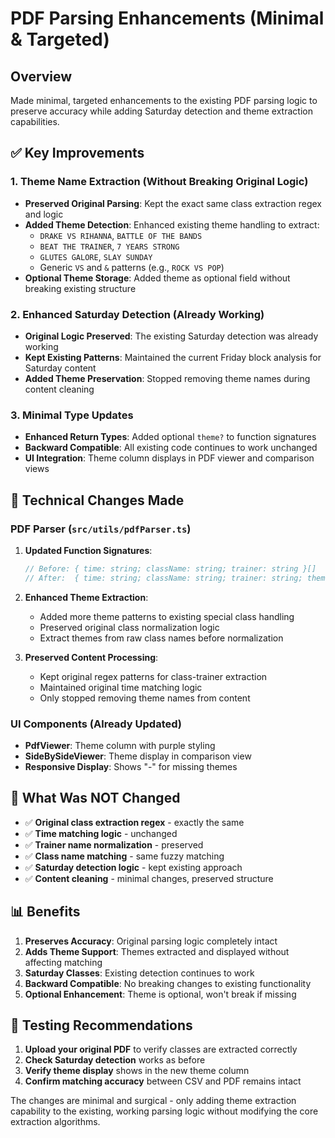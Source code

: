 # PDF Parsing Enhancements (Minimal & Targeted)

## Overview
Made minimal, targeted enhancements to the existing PDF parsing logic to preserve accuracy while adding Saturday detection and theme extraction capabilities.

## ✅ Key Improvements

### 1. Theme Name Extraction (Without Breaking Original Logic)
- **Preserved Original Parsing**: Kept the exact same class extraction regex and logic
- **Added Theme Detection**: Enhanced existing theme handling to extract:
  - `DRAKE VS RIHANNA`, `BATTLE OF THE BANDS`
  - `BEAT THE TRAINER`, `7 YEARS STRONG`
  - `GLUTES GALORE`, `SLAY SUNDAY`
  - Generic `VS` and `&` patterns (e.g., `ROCK VS POP`)
- **Optional Theme Storage**: Added theme as optional field without breaking existing structure

### 2. Enhanced Saturday Detection (Already Working)
- **Original Logic Preserved**: The existing Saturday detection was already working
- **Kept Existing Patterns**: Maintained the current Friday block analysis for Saturday content
- **Added Theme Preservation**: Stopped removing theme names during content cleaning

### 3. Minimal Type Updates
- **Enhanced Return Types**: Added optional `theme?` to function signatures
- **Backward Compatible**: All existing code continues to work unchanged
- **UI Integration**: Theme column displays in PDF viewer and comparison views

## 🔧 Technical Changes Made

### PDF Parser (`src/utils/pdfParser.ts`)
1. **Updated Function Signatures**:
   ```typescript
   // Before: { time: string; className: string; trainer: string }[]
   // After:  { time: string; className: string; trainer: string; theme?: string }[]
   ```

2. **Enhanced Theme Extraction**:
   - Added more theme patterns to existing special class handling
   - Preserved original class normalization logic
   - Extract themes from raw class names before normalization

3. **Preserved Content Processing**:
   - Kept original regex patterns for class-trainer extraction
   - Maintained original time matching logic
   - Only stopped removing theme names from content

### UI Components (Already Updated)
- **PdfViewer**: Theme column with purple styling
- **SideBySideViewer**: Theme display in comparison view
- **Responsive Display**: Shows "-" for missing themes

## 🎯 What Was NOT Changed
- ✅ **Original class extraction regex** - exactly the same
- ✅ **Time matching logic** - unchanged
- ✅ **Trainer name normalization** - preserved
- ✅ **Class name matching** - same fuzzy matching
- ✅ **Saturday detection logic** - kept existing approach
- ✅ **Content cleaning** - minimal changes, preserved structure

## 📊 Benefits
1. **Preserves Accuracy**: Original parsing logic completely intact
2. **Adds Theme Support**: Themes extracted and displayed without affecting matching
3. **Saturday Classes**: Existing detection continues to work
4. **Backward Compatible**: No breaking changes to existing functionality
5. **Optional Enhancement**: Theme is optional, won't break if missing

## 🧪 Testing Recommendations
1. **Upload your original PDF** to verify classes are extracted correctly
2. **Check Saturday detection** works as before
3. **Verify theme display** shows in the new theme column
4. **Confirm matching accuracy** between CSV and PDF remains intact

The changes are minimal and surgical - only adding theme extraction capability to the existing, working parsing logic without modifying the core extraction algorithms.